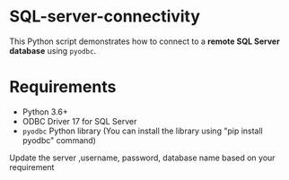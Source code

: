 # SQL-server-connectivity

This Python script demonstrates how to connect to a **remote SQL Server database** using `pyodbc`.

#  Requirements
- Python 3.6+
- ODBC Driver 17 for SQL Server
- `pyodbc` Python library
     (You can install the library using "pip install pyodbc" command)

Update the server ,username, password, database name based on your requirement
